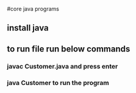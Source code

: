 #core java programs

## install java 

## to run file run below commands

### javac Customer.java and press enter

### java Customer to run the program
